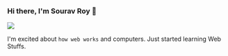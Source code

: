 ### Hi there, I'm Sourav Roy 👋
   ![](https://komarev.com/ghpvc/?username=souravroy-test&color=blue)
            
   I'm excited about `how web works` and computers.
   Just started learning Web Stuffs.
    
    
<!--
**souravroy-test/souravroy-test** is a ✨ _special_ ✨ repository because its `README.md` (this file) appears on your GitHub profile.

Here are some ideas to get you started:

- 🔭 I’m currently working on ...
- 🌱 I’m currently learning ...
- 👯 I’m looking to collaborate on ...
- 🤔 I’m looking for help with ...
- 💬 Ask me about ...
- 📫 How to reach me: ...
- 😄 Pronouns: ...
- ⚡ Fun fact: ...
-->
